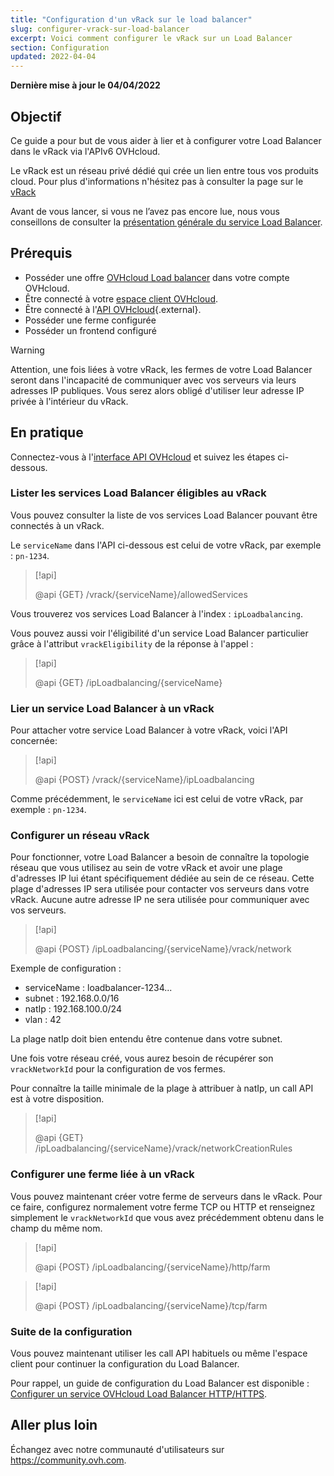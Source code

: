```yaml
---
title: "Configuration d'un vRack sur le load balancer"
slug: configurer-vrack-sur-load-balancer
excerpt: Voici comment configurer le vRack sur un Load Balancer
section: Configuration
updated: 2022-04-04
---
```


**Dernière mise à jour le 04/04/2022**

## Objectif

Ce guide a pour but de vous aider à lier et à configurer votre Load Balancer dans le vRack via l'APIv6 OVHcloud.

Le vRack est un réseau privé dédié qui crée un lien entre tous vos produits cloud. Pour plus d'informations n'hésitez pas à consulter la page sur le [vRack](https://www.ovh.com/fr/solutions/vrack/)

Avant de vous lancer, si vous ne l’avez pas encore lue, nous vous conseillons de consulter la [présentation générale du service Load Balancer](https://docs.OVHcloud.com/fr/load-balancer/iplb-presentation/).

## Prérequis

- Posséder une offre [OVHcloud Load balancer](https://www.ovh.com/fr/solutions/load-balancer/) dans votre compte OVHcloud.
- Être connecté à votre [espace client OVHcloud](https://www.ovh.com/auth/?action=gotomanager&from=https://www.ovh.com/fr/&ovhSubsidiary=fr).
- Être connecté à l'[API OVHcloud](https://api.ovh.com/){.external}.
- Posséder une ferme configurée
- Posséder un frontend configuré

> [!warning]
>
> Attention, une fois liées à votre vRack, les fermes de votre Load Balancer seront dans l'incapacité de communiquer avec vos serveurs via leurs adresses IP publiques. Vous serez alors obligé d'utiliser leur adresse IP privée à l'intérieur du vRack.
>

## En pratique

Connectez-vous à l'[interface API OVHcloud](https://api.ovh.com/) et suivez les étapes ci-dessous.

### Lister les services Load Balancer éligibles au vRack

Vous pouvez consulter la liste de vos services Load Balancer pouvant être connectés à un vRack.

Le `serviceName` dans l'API ci-dessous est celui de votre vRack, par exemple : `pn-1234`.

> [!api]
>
> @api {GET} /vrack/{serviceName}/allowedServices
>

Vous trouverez vos services Load Balancer à l'index : `ipLoadbalancing`.

Vous pouvez aussi voir l'éligibilité d'un service Load Balancer particulier grâce à l'attribut `vrackEligibility` de la réponse à l'appel :

> [!api]
>
> @api {GET} /ipLoadbalancing/{serviceName}
>
>

### Lier un service Load Balancer à un vRack

Pour attacher votre service Load Balancer à votre vRack, voici l'API concernée:

> [!api]
>
> @api {POST} /vrack/{serviceName}/ipLoadbalancing
>

Comme précédemment, le `serviceName` ici est celui de votre vRack, par exemple : `pn-1234`.

### Configurer un réseau vRack

Pour fonctionner, votre Load Balancer a besoin de connaître la topologie réseau que vous utilisez au sein de votre vRack et avoir une plage d'adresses IP lui étant spécifiquement dédiée au sein de ce réseau. Cette plage d'adresses IP sera utilisée pour contacter vos serveurs dans votre vRack. Aucune autre adresse IP ne sera utilisée pour communiquer avec vos serveurs.

> [!api]
>
> @api {POST} /ipLoadbalancing/{serviceName}/vrack/network
>

Exemple de configuration :

- serviceName : loadbalancer-1234...
- subnet : 192.168.0.0/16
- natIp : 192.168.100.0/24
- vlan : 42

La plage natIp doit bien entendu être contenue dans votre subnet.

Une fois votre réseau créé, vous aurez besoin de récupérer son `vrackNetworkId` pour la configuration de vos fermes.

Pour connaître la taille minimale de la plage à attribuer à natIp, un call API est à votre disposition.

> [!api]
>
> @api {GET} /ipLoadbalancing/{serviceName}/vrack/networkCreationRules
>

### Configurer une ferme liée à un vRack

Vous pouvez maintenant créer votre ferme de serveurs dans le vRack. Pour ce faire, configurez normalement votre ferme TCP ou HTTP et renseignez simplement le `vrackNetworkId` que vous avez précédemment obtenu dans le champ du même nom.

> [!api]
>
> @api {POST} /ipLoadbalancing/{serviceName}/http/farm
>

> [!api]
>
> @api {POST} /ipLoadbalancing/{serviceName}/tcp/farm
>

### Suite de la configuration

Vous pouvez maintenant utiliser les call API habituels ou même l'espace client pour continuer la configuration du Load Balancer.

Pour rappel, un guide de configuration du Load Balancer est disponible : [Configurer un service OVHcloud Load Balancer HTTP/HTTPS](https://docs.ovh.com/fr/load-balancer/configure-iplb/).
 
## Aller plus loin

Échangez avec notre communauté d'utilisateurs sur <https://community.ovh.com>.
